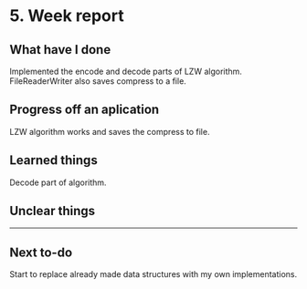 # 5. Week report

## What have I done

Implemented the encode and decode parts of LZW algorithm. FileReaderWriter also saves compress to a file.

## Progress off an aplication

LZW algorithm works and saves the compress to file.

## Learned things

Decode part of algorithm.

## Unclear things

---

## Next to-do

Start to replace already made data structures with my own implementations.
